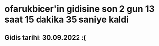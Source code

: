 # ofarukbicer'in gidisine son 2 gun 13 saat 15 dakika 35 saniye kaldi

## Gidis tarihi: 30.09.2022 :(